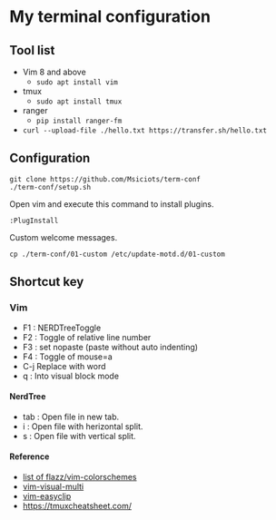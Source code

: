 # My terminal configuration
## Tool list
- Vim 8 and above
    - `sudo apt install vim`
- tmux
    - `sudo apt install tmux`
- ranger
    - `pip install ranger-fm`
- `curl --upload-file ./hello.txt https://transfer.sh/hello.txt`
## Configuration

```
git clone https://github.com/Msiciots/term-conf
./term-conf/setup.sh
```
Open vim and execute this command to install plugins.
```
:PlugInstall
```
Custom welcome messages.
```
cp ./term-conf/01-custom /etc/update-motd.d/01-custom
```
## Shortcut key
### Vim
- F1 : NERDTreeToggle
- F2 : Toggle of relative line number 
- F3 : set nopaste (paste without auto indenting)
- F4 : Toggle of mouse=a
- C-j Replace with word
- q : Into visual block mode
#### NerdTree
- tab : Open file in new tab.
- i : Open file with herizontal split.
- s : Open file with vertical split.
#### Reference
- [list of flazz/vim-colorschemes](https://github.com/flazz/vim-colorschemes/tree/master/colors)
- [vim-visual-multi](https://github.com/mg979/vim-visual-multi)
- [vim-easyclip](https://github.com/svermeulen/vim-easyclip)
- https://tmuxcheatsheet.com/
